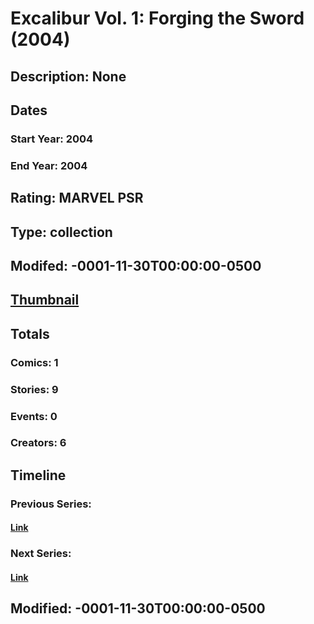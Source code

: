 # Excalibur Vol. 1: Forging the Sword (2004)
## Description: None
## Dates
### Start Year: 2004
### End Year: 2004
## Rating: MARVEL PSR
## Type: collection
## Modifed: -0001-11-30T00:00:00-0500
## [Thumbnail](http://i.annihil.us/u/prod/marvel/i/mg/7/10/4bc662b974c79.jpg)
## Totals
### Comics: 1
### Stories: 9
### Events: 0
### Creators: 6
## Timeline
### Previous Series: 
#### [Link]()
### Next Series: 
#### [Link]()
## Modified: -0001-11-30T00:00:00-0500